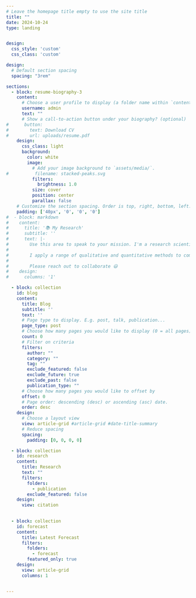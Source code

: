 ```yaml
---
# Leave the homepage title empty to use the site title
title: ""
date: 2024-10-24
type: landing


design:
  css_style: 'custom'
  css_class: 'custom'

design:
  # Default section spacing
  spacing: "3rem"

sections:
  - block: resume-biography-3
    content:
      # Choose a user profile to display (a folder name within `content/authors/`)
      username: admin
      text: ""
      # Show a call-to-action button under your biography? (optional)
#      button: 
#        text: Download CV
#        url: uploads/resume.pdf
    design:
      css_class: light
      background:
        color: white
        image:
          # Add your image background to `assets/media/`.
#          filename: stacked-peaks.svg
          filters:
            brightness: 1.0
          size: cover
          position: center
          parallax: false
    # Customize the section spacing. Order is top, right, bottom, left.
    padding: ['40px', '0', '0', '0']
#  - block: markdown
#    content:
#      title: '📚 My Research'
#      subtitle: ''
#      text: |-
#        Use this area to speak to your mission. I'm a research scientist in the Moonshot team at DeepMind. I blog about machine learning, deep learning, and moonshots.
#
#        I apply a range of qualitative and quantitative methods to comprehensively investigate the role of science and technology in the economy.
#        
#        Please reach out to collaborate 😃
#    design:
#      columns: '1'

  - block: collection
    id: blog
    content:
      title: Blog
      subtitle: ''
      text: ''
      # Page type to display. E.g. post, talk, publication...
      page_type: post
      # Choose how many pages you would like to display (0 = all pages)
      count: 0
      # Filter on criteria
      filters:
        author: ""
        category: ""
        tag: ""
        exclude_featured: false
        exclude_future: true
        exclude_past: false
        publication_type: ""
      # Choose how many pages you would like to offset by
      offset: 0
      # Page order: descending (desc) or ascending (asc) date.
      order: desc
    design:
      # Choose a layout view
      view: article-grid #article-grid #date-title-summary
      # Reduce spacing
      spacing:
        padding: [0, 0, 0, 0]

  - block: collection
    id: research
    content:
      title: Research
      text: ""
      filters:
        folders:
          - publication
        exclude_featured: false
    design:
      view: citation

      
  - block: collection
    id: forecast
    content:
      title: Latest Forecast
      filters:
        folders:
          - forecast
        featured_only: true
    design:
      view: article-grid
      columns: 1


---
```


